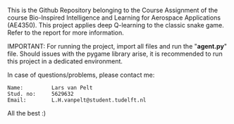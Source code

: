 This is the Github Repository belonging to the Course Assignment of the course Bio-Inspired Intelligence and Learning for Aerospace Applications (AE4350).
This project applies deep Q-learning to the classic snake game. Refer to the report for more information.

IMPORTANT:
For running the project, import all files and run the "**agent.py**" file.
Should issues with the pygame library arise, it is recommended to run this project in a dedicated environment.

In case of questions/problems, please contact me:

    Name:         Lars van Pelt
    Stud. no:     5629632
    Email:        L.H.vanpelt@student.tudelft.nl    

All the best :)
